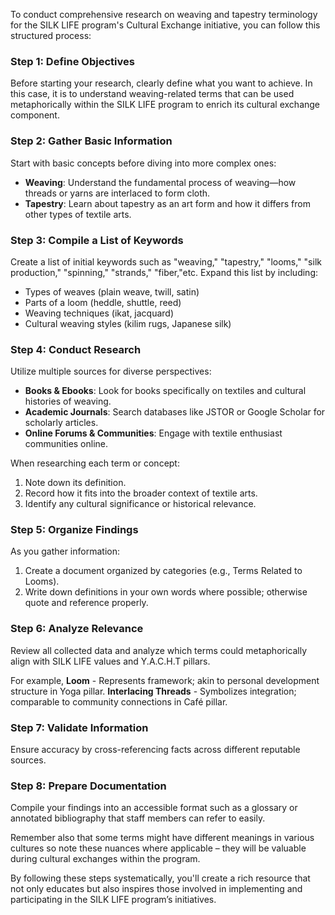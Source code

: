 To conduct comprehensive research on weaving and tapestry terminology for the SILK LIFE program's Cultural Exchange initiative, you can follow this structured process:

### Step 1: Define Objectives
Before starting your research, clearly define what you want to achieve. In this case, it is to understand weaving-related terms that can be used metaphorically within the SILK LIFE program to enrich its cultural exchange component.

### Step 2: Gather Basic Information
Start with basic concepts before diving into more complex ones:
- **Weaving**: Understand the fundamental process of weaving—how threads or yarns are interlaced to form cloth.
- **Tapestry**: Learn about tapestry as an art form and how it differs from other types of textile arts.

### Step 3: Compile a List of Keywords
Create a list of initial keywords such as "weaving," "tapestry," "looms," "silk production,"  "spinning," "strands," "fiber,"etc. Expand this list by including:
- Types of weaves (plain weave, twill, satin)
- Parts of a loom (heddle, shuttle, reed)
- Weaving techniques (ikat, jacquard)
- Cultural weaving styles (kilim rugs, Japanese silk)

### Step 4: Conduct Research
Utilize multiple sources for diverse perspectives:
- **Books & Ebooks**: Look for books specifically on textiles and cultural histories of weaving.
- **Academic Journals**: Search databases like JSTOR or Google Scholar for scholarly articles.
- **Online Forums & Communities**: Engage with textile enthusiast communities online.
  
When researching each term or concept:
1. Note down its definition.
2. Record how it fits into the broader context of textile arts.
3. Identify any cultural significance or historical relevance.

### Step 5: Organize Findings
As you gather information:
1. Create a document organized by categories (e.g., Terms Related to Looms).
2. Write down definitions in your own words where possible; otherwise quote and reference properly.

### Step 6: Analyze Relevance 
Review all collected data and analyze which terms could metaphorically align with SILK LIFE values and Y.A.C.H.T pillars.

For example,
**Loom** - Represents framework; akin to personal development structure in Yoga pillar.
**Interlacing Threads** - Symbolizes integration; comparable to community connections in Café pillar.

### Step 7: Validate Information 
Ensure accuracy by cross-referencing facts across different reputable sources.

### Step 8: Prepare Documentation 
Compile your findings into an accessible format such as a glossary or annotated bibliography that staff members can refer to easily.

Remember also that some terms might have different meanings in various cultures so note these nuances where applicable – they will be valuable during cultural exchanges within the program.

By following these steps systematically, you'll create a rich resource that not only educates but also inspires those involved in implementing and participating in the SILK LIFE program’s initiatives.
